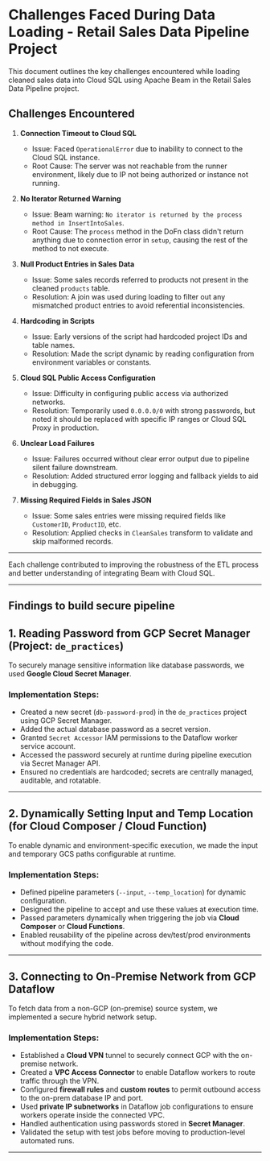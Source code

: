 # Challenges Faced During Data Loading - Retail Sales Data Pipeline Project

This document outlines the key challenges encountered while loading cleaned sales data into Cloud SQL using Apache Beam in the Retail Sales Data Pipeline project.

## Challenges Encountered

1. **Connection Timeout to Cloud SQL**
   - Issue: Faced `OperationalError` due to inability to connect to the Cloud SQL instance.
   - Root Cause: The server was not reachable from the runner environment, likely due to IP not being authorized or instance not running.

2. **No Iterator Returned Warning**
   - Issue: Beam warning: `No iterator is returned by the process method in InsertIntoSales`.
   - Root Cause: The `process` method in the DoFn class didn't return anything due to connection error in `setup`, causing the rest of the method to not execute.

3. **Null Product Entries in Sales Data**
   - Issue: Some sales records referred to products not present in the cleaned `products` table.
   - Resolution: A join was used during loading to filter out any mismatched product entries to avoid referential inconsistencies.

4. **Hardcoding in Scripts**
   - Issue: Early versions of the script had hardcoded project IDs and table names.
   - Resolution: Made the script dynamic by reading configuration from environment variables or constants.

5. **Cloud SQL Public Access Configuration**
   - Issue: Difficulty in configuring public access via authorized networks.
   - Resolution: Temporarily used `0.0.0.0/0` with strong passwords, but noted it should be replaced with specific IP ranges or Cloud SQL Proxy in production.

6. **Unclear Load Failures**
   - Issue: Failures occurred without clear error output due to pipeline silent failure downstream.
   - Resolution: Added structured error logging and fallback yields to aid in debugging.

7. **Missing Required Fields in Sales JSON**
   - Issue: Some sales entries were missing required fields like `CustomerID`, `ProductID`, etc.
   - Resolution: Applied checks in `CleanSales` transform to validate and skip malformed records.

---

Each challenge contributed to improving the robustness of the ETL process and better understanding of integrating Beam with Cloud SQL.


---

## Findings to build secure pipeline
## 1. Reading Password from GCP Secret Manager (Project: `de_practices`)

To securely manage sensitive information like database passwords, we used **Google Cloud Secret Manager**.

### Implementation Steps:
- Created a new secret (`db-password-prod`) in the `de_practices` project using GCP Secret Manager.
- Added the actual database password as a secret version.
- Granted `Secret Accessor` IAM permissions to the Dataflow worker service account.
- Accessed the password securely at runtime during pipeline execution via Secret Manager API.
- Ensured no credentials are hardcoded; secrets are centrally managed, auditable, and rotatable.

---

##  2. Dynamically Setting Input and Temp Location (for Cloud Composer / Cloud Function)

To enable dynamic and environment-specific execution, we made the input and temporary GCS paths configurable at runtime.

### Implementation Steps:
- Defined pipeline parameters (`--input`, `--temp_location`) for dynamic configuration.
- Designed the pipeline to accept and use these values at execution time.
- Passed parameters dynamically when triggering the job via **Cloud Composer** or **Cloud Functions**.
- Enabled reusability of the pipeline across dev/test/prod environments without modifying the code.

---

## 3. Connecting to On-Premise Network from GCP Dataflow

To fetch data from a non-GCP (on-premise) source system, we implemented a secure hybrid network setup.

### Implementation Steps:
- Established a **Cloud VPN** tunnel to securely connect GCP with the on-premise network.
- Created a **VPC Access Connector** to enable Dataflow workers to route traffic through the VPN.
- Configured **firewall rules** and **custom routes** to permit outbound access to the on-prem database IP and port.
- Used **private IP subnetworks** in Dataflow job configurations to ensure workers operate inside the connected VPC.
- Handled authentication using passwords stored in **Secret Manager**.
- Validated the setup with test jobs before moving to production-level automated runs.

---

